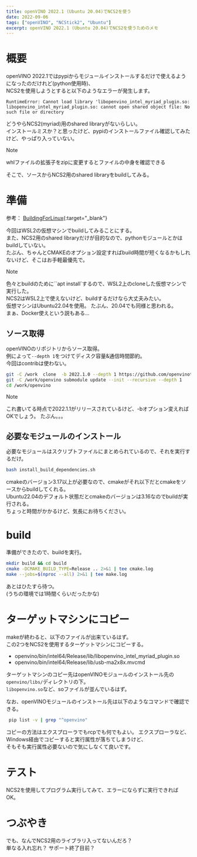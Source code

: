 ```yaml
---
title: openVINO 2022.1 (Ubuntu 20.04)でNCS2を使う
date: 2022-09-06
tags: ["openVINO", "NCStick2", "Ubuntu"]
excerpt: openVINO 2022.1 (Ubuntu 20.04)でNCS2を使うためのメモ
---
```


# 概要
openVINO 2022.1ではpypiからモジュールインストールするだけで使えるようになったのだけれど(python使用時)、  
NCS2を使用しようとすると以下のようなエラーが発生します。  
```
RuntimeError: Cannot load library 'libopenvino_intel_myriad_plugin.so: libopenvino_intel_myriad_plugin.so: cannot open shared object file: No such file or directory
```

どうやらNCS2(myriad)用のshared libraryがないらしい。  
インストールミスか？と思ったけど、pypiのインストールファイル確認してみたけど、やっぱり入っていない。   
>[!NOTE]
> whlファイルの拡張子をzipに変更するとファイルの中身を確認できる  

そこで、ソースからNCS2用のshared libraryをbuildしてみる。  

# 準備

参考： [BuildingForLinux](https://github.com/openvinotoolkit/openvino/wiki/BuildingForLinux){:target="_blank"}

今回はWSL2の仮想マシンでbuildしてみることにする。  
また、NCS2用のshared libraryだけが目的なので、pythonモジュールとかはbuildしていない。  
たぶん、ちゃんとCMAKEのオプション設定すればbuild時間が短くなるかもしれないけど、そこはお手軽最優先で。  

>[!NOTE]
> 色々とbuildのために``apt install`するので、WSL2上のcloneした仮想マシンで実行した。  
> NCS2はWSL2上で使えないけど、buildするだけなら大丈夫みたい。  
> 仮想マシンはUbuntu22.04を使用。 たぶん、20.04でも同様と思われる。  
> まぁ、Docker使えという説もある...  

## ソース取得

openVINOのリポジトリからソース取得。  
例によって``--depth 1``をつけてディスク容量&通信時間節約。  
今回はcontribは使わない。  

```bash
git -C /work  clone  -b 2022.1.0 --depth 1 https://github.com/openvinotoolkit/openvino.git
git -C /work/openvino submodule update --init --recursive --depth 1
cd /work/openvino
```

>[!NOTE]
> これ書いてる時点で2022.1.1がリリースされているけど、-bオプション変えればOKでしょう。
> たぶん。。。

## 必要なモジュールのインストール

必要なモジュールはスクリプトファイルにまとめられているので、それを実行するだけ。  

```bash
bash install_build_dependencies.sh 
```

cmakeのバージョン3.17以上が必要なので、cmakeがそれ以下だとcmakeをソースからbuildしてくれる。  
Ubuntu22.04のデフォルト状態だとcmakeのバージョンは3.16なのでbuildが実行される。  
ちょっと時間がかかるけど、気長にお待ちください。  

# build

準備ができたので、buildを実行。  

```bash
mkdir build && cd build
cmake -DCMAKE_BUILD_TYPE=Release .. 2>&1 | tee cmake.log
make --jobs=$(nproc --all) 2>&1 | tee make.log
```

あとはひたすら待つ。  
(うちの環境では1時間くらいだったかな)  

# ターゲットマシンにコピー

makeが終わると、以下のファイルが出来ているはず。  
この2つをNCS2を使用するターゲットマシンにコピーする。  

 - openvino/bin/intel64/Release/lib/libopenvino_intel_myriad_plugin.so
 - openvino/bin/intel64/Release/lib/usb-ma2x8x.mvcmd


ターゲットマシンのコピー先はopenVINOモジュールのインストール先の``openvino/libs/``ディレクトリの下。  
``libopenvino.so``など、soファイルが並んでいるはず。  

なお、openVINOモジュールのインストール先は以下のようなコマンドで確認できる。  
```bash
 pip list -v | grep "^openvino"
```

コピーの方法はエクスプローラでもrcpでも何でもよい。 
エクスプローラなど、Windows経由でコピーすると実行属性が落ちてしまうけど、  
そもそも実行属性必要ないので気にしなくて良いです。  

# テスト
NCS2を使用してプログラム実行してみて、エラーにならずに実行できればOK。  

# つぶやき
でも、なんでNCS2用のライブラリ入ってないんだろ？  
単なる入れ忘れ？ サポート終了目前？  

